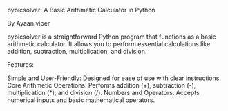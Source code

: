 pybicsolver: A Basic Arithmetic Calculator in Python

By Ayaan.viper

pybicsolver is a straightforward Python program that functions as a basic arithmetic calculator. It allows you to perform essential calculations like addition, subtraction, multiplication, and division.

Features:

Simple and User-Friendly: Designed for ease of use with clear instructions.
Core Arithmetic Operations: Performs addition (+), subtraction (-), multiplication (*), and division (/).
Numbers and Operators: Accepts numerical inputs and basic mathematical operators.
